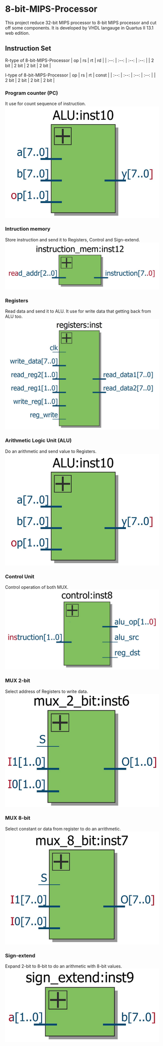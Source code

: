 # 8-bit-MIPS-Processor
This project reduce 32-bit MIPS processor to 8-bit MIPS processor and cut off some components.
It is developed by VHDL langauge in Quartus II 13.1 web edition.

## Instruction Set
R-type of 8-bit-MIPS-Processor
| op    | rs    | rt    | rd    |
| :--:  | :--:  | :--:  | :--:  |
| 2 bit | 2 bit | 2 bit | 2 bit |

I-type of 8-bit-MIPS-Processor
| op    | rs    | rt    | const |
| :--:  | :--:  | :--:  | :--:  |
| 2 bit | 2 bit | 2 bit | 2 bit |

### Program counter (PC)
It use for count sequence of instruction.
![PC](https://github.com/ton00987/8-bit-MIPS-Processor/blob/master/component%20pic/ALU.JPG)

### Intruction memory
Store instruction and send it to Registers, Control and Sign-extend.
![Instruction memory](https://github.com/ton00987/8-bit-MIPS-Processor/blob/master/component%20pic/Instruction_mem.JPG)

### Registers
Read data and send it to ALU. It use for write data that getting back from ALU too.
![Registers](https://github.com/ton00987/8-bit-MIPS-Processor/blob/master/component%20pic/Registers.JPG)

### Arithmetic Logic Unit (ALU)
Do an arithmetic and send value to Registers.
![ALU](https://github.com/ton00987/8-bit-MIPS-Processor/blob/master/component%20pic/ALU.JPG)

### Control Unit
Control operation of both MUX.
![Control](https://github.com/ton00987/8-bit-MIPS-Processor/blob/master/component%20pic/Control.JPG)

### MUX 2-bit
Select address of Registers to write data.
![MUX2bit](https://github.com/ton00987/8-bit-MIPS-Processor/blob/master/component%20pic/Mux2bit.JPG)

### MUX 8-bit
Select constant or data from register to do an arrithmetic.
![MUX8bit](https://github.com/ton00987/8-bit-MIPS-Processor/blob/master/component%20pic/Mux8bit.JPG)

### Sign-extend
Expand 2-bit to 8-bit to do an arithmetic with 8-bit values.
![SE](https://github.com/ton00987/8-bit-MIPS-Processor/blob/master/component%20pic/Sign-extend.JPG)
